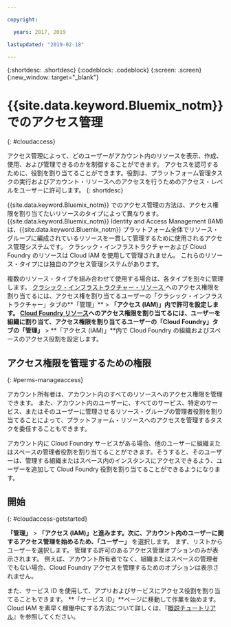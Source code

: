```yaml
---

copyright:

  years: 2017, 2019

lastupdated: "2019-02-18"

---
```


{:shortdesc: .shortdesc}
{:codeblock: .codeblock}
{:screen: .screen}
{:new_window: target="_blank"}

# {{site.data.keyword.Bluemix_notm}} でのアクセス管理
{: #cloudaccess}

アクセス管理によって、どのユーザーがアカウント内のリソースを表示、作成、使用、および管理できるのかを制御することができます。 アクセスを認可するために、役割を割り当てることができます。役割は、プラットフォーム管理タスクの実行およびアカウント・リソースへのアクセスを行うためのアクセス・レベルをユーザーに許可します。
{: shortdesc}

{{site.data.keyword.Bluemix_notm}} でのアクセス管理の方法は、アクセス権限を割り当てたいリソースのタイプによって異なります。 {{site.data.keyword.Bluemix_notm}} Identity and Access Management (IAM) は、{{site.data.keyword.Bluemix_notm}} プラットフォーム全体でリソース・グループに編成されているリソースを一貫して管理するために使用されるアクセス管理システムです。 クラシック・インフラストラクチャーおよび Cloud Foundry のリソースは Cloud IAM を使用して管理されません。 これらのリソース・タイプには独自のアクセス管理システムがあります。 

複数のリソース・タイプを組み合わせて使用する場合は、各タイプを別々に管理します。 [クラシック・インフラストラクチャー・リソース ](/docs/iam/infrastructureaccess.html#infrapermission) へのアクセス権限を割り当てるには、アクセス権を割り当てるユーザーの「クラシック・インフラストラクチャー」タブの**「管理」** > **「アクセス (IAM)」**内で許可を設定します。 [Cloud Foundry リソース](/docs/iam/cfaccess.html#cfaccess)へのアクセス権限を割り当てるには、ユーザーを組織に割り当て、アクセス権限を割り当てるユーザーの「Cloud Foundry」タブの**「管理」** > **「アクセス (IAM)」**内で Cloud Foundry の組織およびスペースのアクセス役割を設定します。

## アクセス権限を管理するための権限
{: #perms-manageaccess}

アカウント所有者は、アカウント内のすべてのリソースへのアクセス権限を管理できます。 また、アカウント内のユーザーに、すべてのサービス、特定のサービス、またはそのユーザーに管理させるリソース・グループの管理者役割を割り当てることによって、プラットフォーム・リソースへのアクセスを管理するタスクを委任することもできます。

アカウント内に Cloud Foundry サービスがある場合、他のユーザーに組織またはスペースの管理者役割を割り当てることができます。そうすると、そのユーザーは、管理する組織またはスペース内のインスタンスにアクセスできるよう、ユーザーを追加して Cloud Foundry 役割を割り当てることができるようになります。


## 開始
{: #cloudaccess-getstarted}

**「管理」** &gt; **「アクセス (IAM)」**と進みます。次に、アカウント内のユーザーに関するアクセス管理を始めるため、**「ユーザー」** を選択します。 まず、リストからユーザーを選択します。 管理する許可のあるアクセス管理オプションのみが表示されます。 例えば、アカウント所有者でなく、組織またはスペースの管理者でもない場合、Cloud Foundry アクセスを管理するためのオプションは表示されません。

また、サービス ID を使用して、アプリおよびサービスにアクセス役割を割り当てることもできます。 **「サービス ID」**ページに移動して作業を始めます。 Cloud IAM を素早く稼働中にする方法について詳しくは、『[概説チュートリアル](/docs/iam/quickstart.html#getstarted)』を参照してください。
